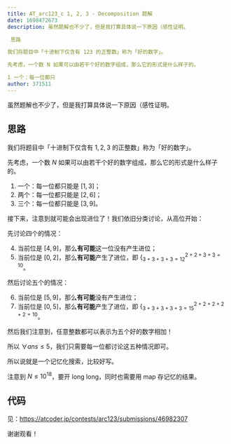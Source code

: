 ```yaml
---
title: AT_arc123_c 1, 2, 3 - Decomposition 题解
date: 1698472673
description: 虽然题解也不少了，但是我打算具体说一下原因（感性证明。

 思路

我们将题目中「十进制下仅含有 123 的正整数」称为「好的数字」。

先考虑，一个数 N 如果可以由若干个好的数字组成，那么它的形式是什么样子的。

1 一个：每一位都只
author: 371511
---
```


虽然题解也不少了，但是我打算具体说一下原因（感性证明。

## 思路

我们将题目中「十进制下仅含有 $1,2,3$ 的正整数」称为「好的数字」。

先考虑，一个数 $N$ 如果可以由若干个好的数字组成，那么它的形式是什么样子的。

1. 一个：每一位都只能是 $[1,3]$；
2. 两个：每一位都只能是 $[2,6]$；
3. 三个：每一位都只能是 $[3,9]$。

接下来，注意到就可能会出现进位了！我们依旧分类讨论，从高位开始：

先讨论四个的情况：

4. 当前位是 $[4,9]$，那么**有可能**这一位没有产生进位；
5. 当前位是 $[0,2]$，那么**有可能**产生了进位，即 $\{^{2+2+3+3=10}_{3+3+3+3=12}$。

然后讨论五个的情况：

6. 当前位是 $[5,9]$，那么**有可能**没有产生进位；
7. 当前位是 $[0,5]$，那么**有可能**产生了进位，即 $\{^{2+2+2+2+2=10}_{3+3+3+3+3=15}$。

然后我们注意到，任意整数都可以表示为五个好的数字相加！

所以 $\forall\mathit{ans}\le5$，我们只需要每一位都讨论这五种情况即可。

所以说就是一个记忆化搜索，比较好写。

注意到 $N\le10^{18}$，要开 long long，同时也需要用 map 存记忆的结果。

## 代码

见：<https://atcoder.jp/contests/arc123/submissions/46982307>

谢谢观看！

